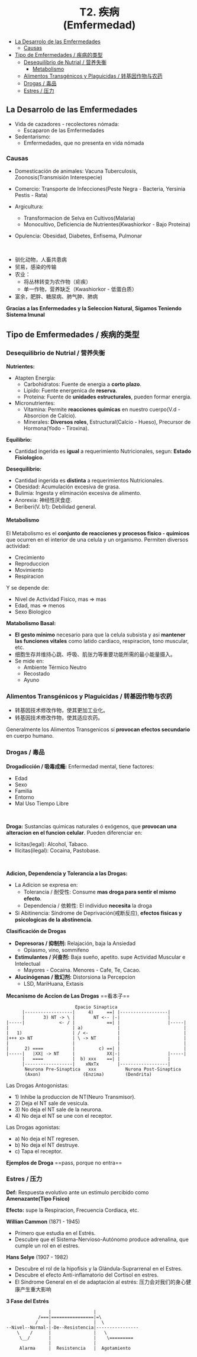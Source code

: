<h1 align=center>T2. 疾病<br />(Emfermedad)</h1>

- [La Desarrolo de las Emfermedades](#la-desarrolo-de-las-emfermedades)
  - [Causas](#causas)
- [Tipo de Emfermedades / 疾病的类型](#tipo-de-emfermedades--疾病的类型)
  - [Desequilibrio de Nutrial / 营养失衡](#desequilibrio-de-nutrial--营养失衡)
    - [Metabolismo](#metabolismo)
  - [Alimentos Transgénicos y Plaguicidas / 转基因作物与农药](#alimentos-transgénicos-y-plaguicidas--转基因作物与农药)
  - [Drogas / 毒品](#drogas--毒品)
  - [Estres / 压力](#estres--压力)


## La Desarrolo de las Emfermedades

- Vida de cazadores - recolectores nómada:
  - Escaparon de las Emfermedades
- Sedentarismo:
  - Emfermedades, que no presenta en vida nómada

### Causas

- Domesticación de animales: Vacuna Tuberculosis, Zoonosis(Transmisión Interespecie)

- Comercio: Transporte de Infecciones(Peste Negra - Bacteria, Yersinia Pestis - Rata)

- Argicultura: 
  - Transformacion de Selva en Cultivos(Malaria)
  - Monocultivo, Deficiencia de Nutrientes(Kwashiorkor -  Bajo Proteina)

- Opulencia: Obesidad, Diabetes, Enfisema, Pulmonar

</br>

- 驯化动物，人畜共患病
- 贸易，感染的传输
- 农业：
  - 将丛林转变为农作物（疟疾）
  - 单一作物，营养缺乏（Kwashiorkor - 低蛋白质）
- 富余，肥胖、糖尿病、肺气肿、肺病

**Gracias a las Enfermedades y la Seleccion Natural, Sigamos Teniendo Sistema Imunal**

## Tipo de Emfermedades / 疾病的类型

### Desequilibrio de Nutrial / 营养失衡

**Nutrientes:**
- Atapten Energía:
  - Carbohidratos: Fuente de energia a **corto plazo**.
  - Lipido: Fuente energenica de **reserva**.
  - Proteina: Fuente de **unidades estructurales**, pueden formar energia.
- Micronutrientes:
  - Vitamina: Permite **reacciones quimicas** en nuestro cuerpo(V.d - Absorcion de Calcio).
  - Minerales: **Diversos roles**, Estructural(Calcio - Hueso), Precursor de Hormona(Yodo - Tiroxina).

**Equilibrio:**
- Cantidad ingerida es **igual** a requerimiento Nutricionales, segun: **Estado Fisiologico**.
  
**Desequilibrio:**
- Cantidad ingerida es **distinta** a requerimientos Nutricionales.
- Obesidad: Acumulación excesiva de grasa.
- Bulimia: Ingesta y eliminación excesiva de alimento.
- Anorexia: 神经性厌食症.
- Beriberi(V. b1): Debilidad general.

#### Metabolismo

El Metabolismo es el **conjunto de reacciones y procesos fisico - quimicos** que ocurren en el interior de una celula y un organismo. Permiten diversos actividad:
- Crecimiento
- Reproduccion
- Movimiento
- Respiracion

Y se depende de:
- Nivel de Actividad Fisico, mas => mas
- Edad, mas => menos
- Sexo Biologico

**Matabolismo Basal:**
- **El gesto mínimo** necesario para que la celula subsista y asi **mantener las funciones vitales** como latido cardiaco, respiracion, tono muscular, etc.
- 细胞生存并维持心跳、呼吸、肌张力等重要功能所需的最小能量摄入。
- Se mide en:
  - Ambiente Térmico Neutro
  - Recostado
  - Ayuno

### Alimentos Transgénicos y Plaguicidas / 转基因作物与农药

- 转基因技术修改作物，使其更加工业化。
- 转基因技术修改作物，使其适应农药。

Generalmente los Alimentos Transgenicos sí **provocan efectos secundario** en cuerpo humano.

### Drogas / 毒品

**Drogadicción / 吸毒成瘾:** Enfermedad mental, tiene factores:
- Edad
- Sexo
- Familia
- Entorno
- Mal Uso Tiempo Libre
</br>

**Droga:** Sustancias quimicas naturales ó exógenos, que **provocan una alteracion en el funcion celular**. Pueden diferenciar en:
- lícitas(legal): Alcohol, Tabaco.
- Ilícitas(ilegal): Cocaina, Pastobase.
</br>

**Adicion, Dependencia y Tolerancia a las Drogas:**
- La Adicion se expresa en:
  - Tolerancia / 耐受性: Consume **mas droga para sentir el mismo efecto**.
  - Dependencia / 依赖性: El individuo **necesita** la droga
- Si Abitinencia: Síndrome de Deprivación(戒断反应), **efectos fisicas y psicologicas de la abstinencia**.

**Clasificación de Drogas**
- **Depresoras / 抑制剂:** Relajación, baja la Ansiedad
  - Opiasmo, vino, sommifeno
- **Estimulantes / 兴奋剂:** Baja sueño, apetito. supe Actividad Muscular e Intelectual
  - Mayores - Cocaina. Menores - Cafe, Te, Cacao.
- **Alucinógenas / 致幻剂:** Distorsiona la Percepcion
  - LSD, MariHuana, Extasis

**Mecanismo de Accion de Las Drogas**
==看本子==

```
                          Epacio Sinaptica
      |------------------|     4)     ==| |------------------|
      |       3) NT -> \ |       NT <-- |-|                  |
|-----|             <- / |            ==| |                  |-----|
|                        | a)             |                        |
|   1)                   | / <-           |                        |
|+++ x> NT               | \ -> NT        |                        |
|                        |                |                        |
|      2) ====           |         c) ==| |                        |
|-----|   |XX| -> NT     |            XX|-|                  |-----|
      |   ====           |  b) xxx    ==| |                  |
      |------------------|    xNxTx       |------------------|
       Neurona Pre-Sinaptica   xxx           Nurona Post-Sinaptica
       (Axon)                (Enzima)        (Dendrita)

```

Las Drogas Antogonistas:
- 1\) Inhibe la produccion de NT(Neuro Transmisor).
- 2\) Deja el NT sale de vesicula.
- 3\) No deja el NT sale de la neurona.
- 4\) No deja el NT se une con el receptor.

Las Drogas agonistas:
- a) No deja el NT regresen. 
- b) No deja el NT destruye.
- c) Tapa el receptor.

**Ejemplos de Droga**
==pass, porque no entra==

### Estres / 压力

**Def:** Respuesta evolutivo ante un estimulo percibido como **Amenazante(Tipo Fisico)**

**Efecto:** supe la Respiracion, Frecuencia Cordiaca, etc.

**Willian Cammon** (1871 - 1945)
- Primero que estudia en el Estrés.
- Descubre que el Sistema-Nervioso-Autónomo produce adrenalina, que cumple un rol en el estres.

**Hans Selye** (1907 - 1982)
- Descubre el rol de la hipofisis y la Glándula-Suprarrenal en el Estres.
- Descubre el efecto Anti-inflamatorio del Cortisol en estres.
- El Síndrome General en el de adaptación al estrés: 压力会对我们的身心健康产生重大影响

**3 Fase del Estrés**
```
                |                |
            /===|================|=\
           /    |                |  \
--Nivel--Normal-|-De--Resistencia|----------------
    \    /      |                |   \
     \__/       |                |    \=========
                |                |
     Alarma     |  Resistencia   |  Agotamiento    
```
